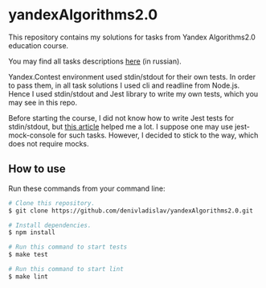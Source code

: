# yandexAlgorithms2.0
This repository contains my solutions for tasks from Yandex Algorithms2.0 education course.

You may find all tasks descriptions <a href="https://yandex.ru/yaintern/algorithm-training#schedule">here</a> (in russian).

Yandex.Contest environment used stdin/stdout for their own tests. In order to pass them, in all task solutions I used cli and readline from Node.js. Hence I used stdin/stdout and Jest library to write my own tests, which you may see in this repo.

Before starting the course, I did not know how to write Jest tests for stdin/stdout, but <a href="https://javascript.plainenglish.io/how-to-test-stdout-output-in-node-js-6c36edc610d1">this article</a> helped me a lot. I suppose one may use jest-mock-console for such tasks. However, I decided to stick to the way, which does not require mocks.

## How to use
Run these commands from your command line:

```bash
# Clone this repository.
$ git clone https://github.com/denivladislav/yandexAlgorithms2.0.git

# Install dependencies.
$ npm install

# Run this command to start tests
$ make test

# Run this command to start lint
$ make lint